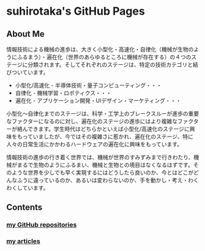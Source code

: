 # suhirotaka's GitHub Pages

## About Me
情報技術による機械の進歩は、大きく小型化・高速化・自律化（機械が生物のようにふるまう）・遍在化（世界のあらゆるところに機械が存在する）の４つのステージに分類されます。そしてそれぞれのステージは、特定の技術カテゴリと結びついています。

- 小型化/高速化 - 半導体技術・量子コンピューティング・・・
- 自律化 - 機械学習・ロボティクス・・・
- 遍在化 - アプリケーション開発・UIデザイン・マーケティング・・・

小型化〜自律化までのステージは、科学・工学上のブレークスルーが進歩の重要なファクターになるのに対し、遍在化のステージの進歩にはより複雑なファクターが絡んできます。学生時代はどちらかといえば小型化/高速化のステージに興味をもっていましたが、今ではその複雑さに惹かれ、遍在化のステージ、特に人々の日常生活にかかわるハードウェアの遍在化に興味をもっています。

情報技術の進歩の行き着く世界では、機械が世界のすみずみまで行きわたり、機械がまるで生物のようにふるまい、機械と生物との境目はなくなるはずです。そのような世界を少しでも早く実現するにはどうしたら良いのか、今とはどこがどんなふうに違っているのか、あるいは変わらないのか、手を動かし・考え・わくわくしています。

## Contents

### [my GitHub repositories](github_repositories)

### [my articles](article_contributions)
